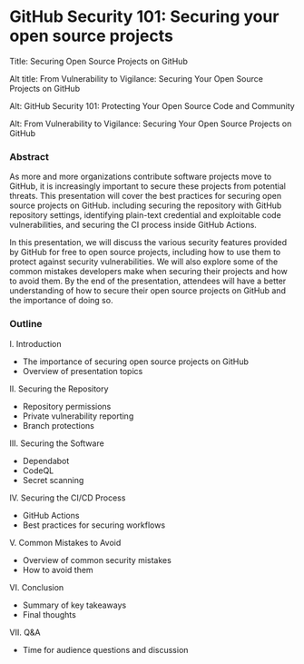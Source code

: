 # GitHub Security 101: Securing your open source projects
Title: Securing Open Source Projects on GitHub

Alt title: From Vulnerability to Vigilance: Securing Your Open Source Projects on GitHub

Alt: GitHub Security 101: Protecting Your Open Source Code and Community

Alt: From Vulnerability to Vigilance: Securing Your Open Source Projects on GitHub

### Abstract

As more and more organizations contribute software projects move to GitHub, it is increasingly important to secure these projects from potential threats. This presentation will cover the best practices for securing open source projects on GitHub. including securing the repository with GitHub repository settings, identifying plain-text credential and exploitable code vulnerabilities, and securing the CI process inside GitHub Actions.

In this presentation, we will discuss the various security features provided by GitHub for free to open source projects, including how to use them to protect against security vulnerabilities. We will also explore some of the common mistakes developers make when securing their projects and how to avoid them. By the end of the presentation, attendees will have a better understanding of how to secure their open source projects on GitHub and the importance of doing so.

### Outline

I. Introduction

- The importance of securing open source projects on GitHub
- Overview of presentation topics

II. Securing the Repository

- Repository permissions
- Private vulnerability reporting
- Branch protections

III. Securing the Software

- Dependabot
- CodeQL
- Secret scanning

IV. Securing the CI/CD Process

- GitHub Actions
- Best practices for securing workflows

V. Common Mistakes to Avoid

- Overview of common security mistakes
- How to avoid them

VI. Conclusion

- Summary of key takeaways
- Final thoughts

VII. Q&A

- Time for audience questions and discussion
